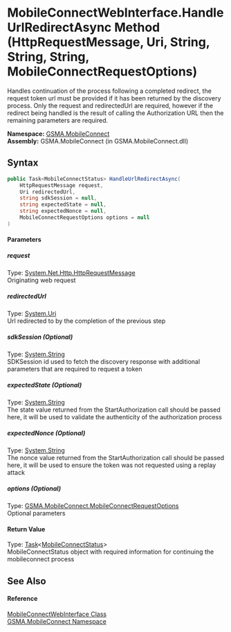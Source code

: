 MobileConnectWebInterface.HandleUrlRedirectAsync Method (HttpRequestMessage, Uri, String, String, String, MobileConnectRequestOptions)
======================================================================================================================================
Handles continuation of the process following a completed redirect, the request token url must be provided if it has been returned by the discovery process. Only the request and redirectedUrl are required, however if the redirect being handled is the result of calling the Authorization URL then the remaining parameters are required.

**Namespace:** [GSMA.MobileConnect][1]  
**Assembly:** GSMA.MobileConnect (in GSMA.MobileConnect.dll)

Syntax
------

```csharp
public Task<MobileConnectStatus> HandleUrlRedirectAsync(
	HttpRequestMessage request,
	Uri redirectedUrl,
	string sdkSession = null,
	string expectedState = null,
	string expectedNonce = null,
	MobileConnectRequestOptions options = null
)
```

#### Parameters

##### *request*
Type: [System.Net.Http.HttpRequestMessage][2]  
Originating web request

##### *redirectedUrl*
Type: [System.Uri][3]  
Url redirected to by the completion of the previous step

##### *sdkSession* (Optional)
Type: [System.String][4]  
SDKSession id used to fetch the discovery response with additional parameters that are required to request a token

##### *expectedState* (Optional)
Type: [System.String][4]  
The state value returned from the StartAuthorization call should be passed here, it will be used to validate the authenticity of the authorization process

##### *expectedNonce* (Optional)
Type: [System.String][4]  
The nonce value returned from the StartAuthorization call should be passed here, it will be used to ensure the token was not requested using a replay attack

##### *options* (Optional)
Type: [GSMA.MobileConnect.MobileConnectRequestOptions][5]  
Optional parameters

#### Return Value
Type: [Task][6]&lt;[MobileConnectStatus][7]>  
MobileConnectStatus object with required information for continuing the mobileconnect process

See Also
--------

#### Reference
[MobileConnectWebInterface Class][8]  
[GSMA.MobileConnect Namespace][1]  

[1]: ../README.md
[2]: http://msdn.microsoft.com/en-us/library/hh159020
[3]: http://msdn.microsoft.com/en-us/library/txt7706a
[4]: http://msdn.microsoft.com/en-us/library/s1wwdcbf
[5]: ../MobileConnectRequestOptions/README.md
[6]: http://msdn.microsoft.com/en-us/library/dd321424
[7]: ../MobileConnectStatus/README.md
[8]: README.md
[9]: ../../_icons/Help.png